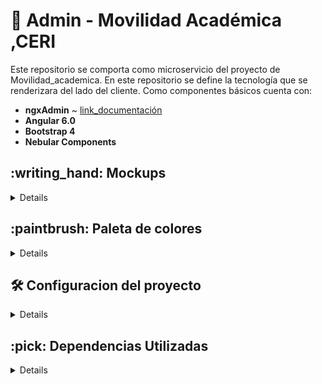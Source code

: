 # :ledger: Admin - Movilidad Académica ,CERI
Este repositorio se comporta como microservicio del proyecto de Movilidad_academica. En este repositorio se define la tecnología que se renderizara del lado del cliente.
Como componentes básicos cuenta con:
 * **ngxAdmin** ~ [link_documentación](https://github.com/akveo/ngx-admin)
 * **Angular 6.0**
 * **Bootstrap 4**
 * **Nebular Components**

<summary><h2> :writing_hand: Mockups</h2></summary>
<details>
  Los siguientes mockups grafican la estructura general de la aplicación, como sus principales vistas.
  Vista General: 
  <img src="/assets/general.png" alt="Mockup Vista General" />
  Vista Formularios: 
  <img src="/assets/Form.png" alt="Mockup Vista Formularios" />
  Vista Listados: 
  <img src="/assets/Listado.png" alt="Mockup Vista Listados" />
</details>
<summary><h2> :paintbrush: Paleta de colores</h2></summary>
<details>
  Basados en la paleta de colores de la plataforma acual del CERI y la página oficial de la Universidad Distrital se realiza la siguiente paleta de colores:
  Paleta CERI:
  <img src="/assets/PaletaCERI.png" alt="Paleta Colores CERI" />
  Paleta Colores UDistrital:
  <img src="/assets/PaletaUDistrital.png" alt="Paleta Colores UDIstrital" />
  Paleta de Colores Elegida:
  <img src="/assets/PaletaMovilidad.png" alt="Paleta Colores Elegida" />
</details>
<summary><h2> 🛠️ Configuracion del proyecto</h2></summary>
<details>
  - Clonar el proyecto del repositorio de git, configurar el repositorio remoto (github), e instalarlo localmente con 
  
  ```shell 
      npm install
  ```
  - 🚀 Correr el proyecto para verificar que las dependencias estan correctamente instaladas

  ```shell 
      ng serve
  ```
</details>
<summary><h2> :pick: Dependencias Utilizadas</h2></summary>
<details>
    Dependencias incluidas:

  - **Nebular:** (https://github.com/akveo/nebular)
  - **Angular 6**
  - **Bootstrap 4** 

  ### API MID
  - **movilidad_academica_mid:** este [api](https://github.com/udistrital/movilidad_academica_mid). se encarga de gestionar la logica de negocio relacionada con el manejo de informacion relacionada con los estudiantes/docentes entrantes y salientes.

  ### API CRUD
  - **movilidad_academica_crud:** este [api](https://github.com/udistrital/movilidad_academica_crud). se encarga de gestionar las tablas del esquema de .....

  ### Herramientas usadas
  - **ngxGenerator:** este [generador](https://github.com/BOTOOM/ngxGenerator) se encarga de crear una un proyecto con las caracteristicas descritas en el repositorio.
  - **ngx-admin:** este [template](https://github.com/akveo/ngx-admin) es el que utiliza ngxGenerator, esta basado en Angular 7+, Bootstrap 4 y Nebular.

  ### Paleta de colores

  ### Variables de entorno
  ```typescript 
      export const Config = {
      LOCAL: {
          NUXEO: {
              PATH: 'https://documental.udistrital.edu.co/nuxeo/',
          },
          WSO2_SERVICE: 'http://jbpm.udistritaloas.edu.co:8280/services',
          DOCUMENTO_SERVICE: 'http://localhost:8094/v1/',
          MOVILIDAD_ACADEMICA_SERVICE: 'http://localhost:8080/v1/',
          CONFIGURACION_SERVICE: 'https://autenticacion.portaloas.udistrital.edu.co/api/configuracion_crud_api/v1/',
          NOTIFICACION_SERVICE: 'ws://pruebasapi.intranetoas.udistrital.edu.co:8116/ws/join',
          CONF_MENU_SERVICE: 'http://10.20.0.254/configuracion_api/v1/menu_opcion_padre/ArbolMenus/',
          TOKEN: {
              AUTORIZATION_URL: 'https://autenticacion.portaloas.udistrital.edu.co/oauth2/authorize',
            CLIENTE_ID: '3Idp5LUlnZY7cOV10NaLuyRfzooa',
            RESPONSE_TYPE: 'id_token token',
            SCOPE: 'openid email role documento',
            REDIRECT_URL: 'http://localhost:4200/',
            SIGN_OUT_URL: 'https://autenticacion.portaloas.udistrital.edu.co/oidc/logout',
            SIGN_OUT_REDIRECT_URL: 'http://localhost:4200/',
          },
      },
  };
  ```
</details>